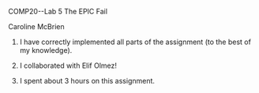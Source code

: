 COMP20--Lab 5 The EPIC Fail

Caroline McBrien


1) I have correctly implemented all parts of the assignment (to the best of my knowledge).

2) I collaborated with Elif Olmez!

3) I spent about 3 hours on this assignment.